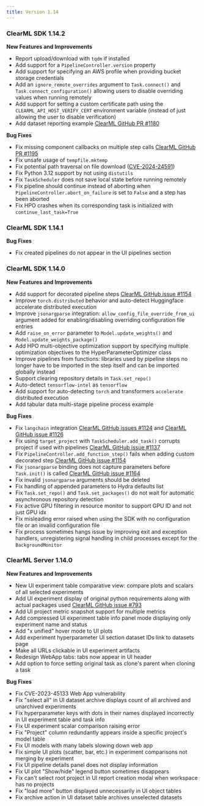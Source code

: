 ```yaml
---
title: Version 1.14
---
```


### ClearML SDK 1.14.2

**New Features and Improvements**
* Report upload/download with `tqdm` if installed
* Add support for a `PipelineController.version` property
* Add support for specifying an AWS profile when providing bucket storage credentials
* Add an `ignore_remote_overrides` argument to `Task.connect()` and `Task.connect_configuration()` allowing users to
  disable overriding values when running remotely
* Add support for setting a custom certificate path using the `CLEARML_API_HOST_VERIFY_CERT` environment variable 
  (instead of just allowing the user to disable verification)
* Add dataset reporting example [ClearML GitHub PR #1180](https://github.com/allegroai/clearml/pull/1180)

**Bug Fixes**
* Fix missing component callbacks on multiple step calls [ClearML GitHub PR #1195](https://github.com/allegroai/clearml/pull/1195)
* Fix unsafe usage of `tempfile.mktemp`
* Fix potential path traversal on file download ([CVE-2024-24591](https://github.com/advisories/GHSA-m95h-p4gg-wfw3))
* Fix Python 3.12 support by not using `distutils`
* Fix `TaskScheduler` does not save local state before running remotely
* Fix pipeline should continue instead of aborting when `PipelineController.abort_on_failure` is set to `False` and a 
  step has been aborted
* Fix HPO crashes when its corresponding task is initialized with `continue_last_task=True`

### ClearML SDK 1.14.1

**Bug Fixes**
* Fix created pipelines do not appear in the UI pipelines section

### ClearML SDK 1.14.0
**New Features and Improvements**
* Add support for decorated pipeline steps [ClearML GitHub issue #1154](https://github.com/allegroai/clearml/issues/1154)
* Improve `torch.distributed` behavior and auto-detect Huggingface accelerate distributed execution
* Improve `jsonargparse` integration: `allow_config_file_override_from_ui` argument added for enabling/disabling 
overriding configuration file entries
* Add `raise_on_error` parameter to `Model.update_weights()` and `Model.update_weights_package()`
* Add HPO multi-objective optimization support by specifying multiple optimization objectives to the HyperParameterOptimizer class
* Improve pipelines from functions: libraries used by pipeline steps no longer have to be imported in the step itself 
and can be imported globally instead
* Support clearing repository details in `Task.set_repo()`
* Auto-detect `tensorflow-intel` as `tensorflow`
* Add support for auto-detecting `torch` and transformers `accelerate` distributed execution
* Add tabular data multi-stage pipeline process example

**Bug Fixes**
* Fix `langchain` integration [ClearML GitHub issues #1124](https://github.com/allegroai/clearml/issues/1124) and [ClearML GitHub issue #1126](https://github.com/allegroai/clearml/issues/1126)
* Fix using `target_project` with `TaskScheduler.add_task()` corrupts project if used with pipelines [ClearML GitHub issue #1137](https://github.com/allegroai/clearml/issues/1137)
* Fix `PipelineController.add_function_step()` fails when adding custom decorated step [ClearML GitHub issue #1154](https://github.com/allegroai/clearml/issues/1154)
* Fix `jsonargparse` binding does not capture parameters before `Task.init()` is called [ClearML GitHub issue #1164](https://github.com/allegroai/clearml/issues/1164)
* Fix invalid `jsonargparse` arguments should be deleted
* Fix handling of appended parameters to Hydra defaults list
* Fix `Task.set_repo()` and `Task.set_packages()` do not wait for automatic asynchronous repository detection
* Fix active GPU filtering in resource monitor to support GPU ID and not just GPU idx
* Fix misleading error raised when using the SDK with no configuration file or an invalid configuration file
* Fix process sometimes hangs issue by improving exit and exception handlers, unregistering signal handling in child 
processes except for the `BackgroundMonitor`

### ClearML Server 1.14.0

**New Features and Improvements** 
* New UI experiment table comparative view: compare plots and scalars of all selected experiments
* Add UI experiment display of original python requirements along with actual packages used [ClearML GitHub issue #793](https://github.com/allegroai/clearml/issues/793)
* Add UI project metric snapshot support for multiple metrics
* Add compressed UI experiment table info panel mode displaying only experiment name and status
* Add "x unified" hover mode to UI plots
* Add experiment hyperparameter UI section dataset IDs link to datasets page
* Make all URLs clickable in UI experiment artifacts
* Redesign WebApp tabs: tabs now appear in UI header
* Add option to force setting original task as clone's parent when cloning a task

**Bug Fixes**
* Fix CVE-2023-45133 Web App vulnerability
* Fix "select all" in UI dataset archive displays count of all archived and unarchived experiments
* Fix hyperparameter keys with dots in their names displayed incorrectly in UI experiment table and task info
* Fix UI experiment scalar comparison raising error
* Fix "Project" column redundantly appears inside a specific project's model table
* Fix UI models with many labels slowing down web app
* Fix simple UI plots (scatter, bar, etc.) in experiment comparisons not merging by experiment
* Fix UI pipeline details panel does not display information
* Fix UI plot "Show/hide" legend button sometimes disappears
* Fix can't select root project in UI report creation modal when workspace has no projects 
* Fix "load more" button displayed unnecessarily in UI object tables
* Fix archive action in UI dataset table archives unselected datasets
